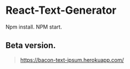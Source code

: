 # React-Text-Generator
Npm install.
NPM start.


## Beta version.
>https://bacon-text-ipsum.herokuapp.com/
